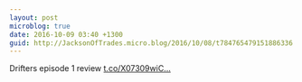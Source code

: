 ```yaml
---
layout: post
microblog: true
date: 2016-10-09 03:40 +1300
guid: http://JacksonOfTrades.micro.blog/2016/10/08/t784765479151886336.html
---
```

Drifters episode 1 review [t.co/X07309wiC...](https://t.co/X07309wiCS)
